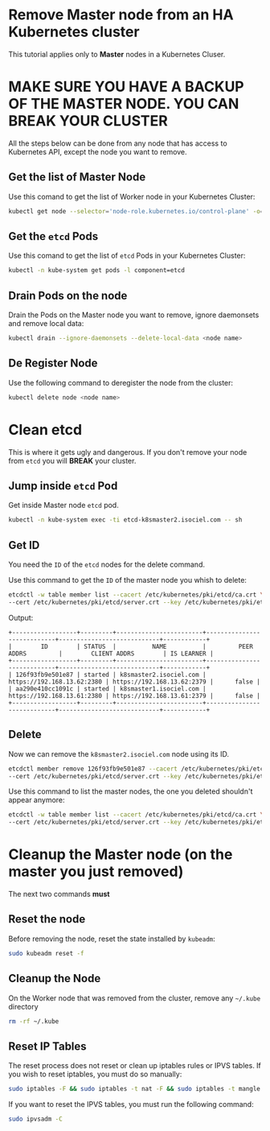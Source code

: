 # Remove Master node from an HA Kubernetes cluster
This tutorial applies only to **Master** nodes in a Kubernetes Cluser.

# **MAKE SURE YOU HAVE A BACKUP OF THE MASTER NODE. YOU CAN BREAK YOUR CLUSTER**

All the steps below can be done from any node that has access to Kubernetes API, except the node you want to remove.

## Get the list of Master Node
Use this comand to get the list of Worker node in your Kubernetes Cluster:
```sh
kubectl get node --selector='node-role.kubernetes.io/control-plane' -o=wide
```

## Get the `etcd` Pods
Use this comand to get the list of `etcd` Pods in your Kubernetes Cluster:
```sh
kubectl -n kube-system get pods -l component=etcd
```

## Drain Pods on the node
Drain the Pods on the Master node you want to remove, ignore daemonsets and remove local data:
```sh
kubectl drain --ignore-daemonsets --delete-local-data <node name>
```

## De Register Node
Use the following command to deregister the node from the cluster:
```sh
kubectl delete node <node name>
```

# Clean etcd
This is where it gets ugly and dangerous. If you don't remove your node from `etcd` you will **BREAK** your cluster.

## Jump inside `etcd` Pod
Get inside Master node `etcd` pod.
```sh
kubectl -n kube-system exec -ti etcd-k8smaster2.isociel.com -- sh
```

## Get ID
You need the `ID` of the `etcd` nodes for the delete command.

Use this command to get the `ID` of the master node you whish to delete:
```sh
etcdctl -w table member list --cacert /etc/kubernetes/pki/etcd/ca.crt \
--cert /etc/kubernetes/pki/etcd/server.crt --key /etc/kubernetes/pki/etcd/server.key
```

Output:
```
+------------------+---------+------------------------+----------------------------+----------------------------+------------+
|        ID        | STATUS  |          NAME          |         PEER ADDRS         |        CLIENT ADDRS        | IS LEARNER |
+------------------+---------+------------------------+----------------------------+----------------------------+------------+
| 126f93fb9e501e87 | started | k8smaster2.isociel.com | https://192.168.13.62:2380 | https://192.168.13.62:2379 |      false |
| aa290e410cc1091c | started | k8smaster1.isociel.com | https://192.168.13.61:2380 | https://192.168.13.61:2379 |      false |
+------------------+---------+------------------------+----------------------------+----------------------------+------------+
```

## Delete
Now we can remove the `k8smaster2.isociel.com` node using its ID.
```sh
etcdctl member remove 126f93fb9e501e87 --cacert /etc/kubernetes/pki/etcd/ca.crt \
--cert /etc/kubernetes/pki/etcd/server.crt --key /etc/kubernetes/pki/etcd/server.key
```

Use this command to list the master nodes, the one you deleted shouldn't appear anymore:
```sh
etcdctl -w table member list --cacert /etc/kubernetes/pki/etcd/ca.crt \
--cert /etc/kubernetes/pki/etcd/server.crt --key /etc/kubernetes/pki/etcd/server.key
```

# Cleanup the Master node (on the master you just removed)
The next two commands **must** 
## Reset the node
Before removing the node, reset the state installed by `kubeadm`:
```sh
sudo kubeadm reset -f
```

## Cleanup the Node
On the Worker node that was removed from the cluster, remove any `~/.kube` directory
```sh
rm -rf ~/.kube
```
## Reset IP Tables
The reset process does not reset or clean up iptables rules or IPVS tables. If you wish to reset iptables, you must do so manually:
```sh
sudo iptables -F && sudo iptables -t nat -F && sudo iptables -t mangle -F && sudo iptables -X
```

If you want to reset the IPVS tables, you must run the following command:
```sh
sudo ipvsadm -C
```
